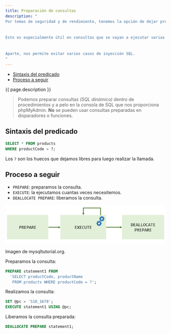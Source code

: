 ```yaml
---
title: Preparación de consultas
description: "
Por temas de seguridad y de rendimiento, tenemos la opción de dejar preparada de antemano una consulta, para luego rellenarla con los datos necesarios.


Esto es especialmente útil en consultas que se vayan a ejecutar varias veces seguidas, esto le ahorra al compilador de SQL el parsear mil veces la misma consulta.


Aparte, nos permite evitar varios casos de inyección SQL.
"
---
```

- [Sintaxis del predicado](#sintaxis-del-predicado)
- [Proceso a seguir](#proceso-a-seguir)

{{ page.description }}

> Podemos preparar consultas *(SQL dinámico)* dentro de procedimientos y a pelo en la consola de SQL que nos proporciona phpMyAdmin. **No** se pueden usar consultas preparadas en disparadores o funciones.

## Sintaxis del predicado

```sql
SELECT * FROM products 
WHERE productCode = ?;
```

Los `?` son los huecos que dejamos libres para luego realizar la llamada.

## Proceso a seguir

- `PREPARE`: preparamos la consulta.
- `EXECUTE`: la ejecutamos cuantas veces necesitemos.
- `DEALLOCATE PREPARE`: liberamos la consulta.

![diagrama de los pasos a seguir](../img/MySQL-Prepared-Statement.png)

<figcaption> Imagen de <a>mysqltutorial.org</a>. </figcaption>

Preparamos la consulta:

```sql
PREPARE statement1 FROM 
  'SELECT productCode, productName 
   FROM products WHERE productCode = ?';
```

Realizamos la consulta:

```sql
SET @pc = 'S10_1678'; 
EXECUTE statement1 USING @pc;
```

Liberamos la consulta preparada:

```sql
DEALLOCATE PREPARE statement1;
```
